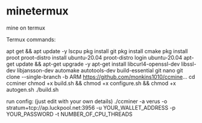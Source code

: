 # minetermux
mine on termux





Termux commands:

 apt get && apt update -y
 lscpu
 pkg install git
 pkg install cmake
 pkg install proot
 proot-distro install ubuntu-20.04
 proot-distro login ubuntu-20.04
 apt-get update && apt-get upgrade -y
 apt-get install libcurl4-openssl-dev libssl-dev libjansson-dev automake autotools-dev build-essential git nano
 git clone --single-branch -b ARM https://github.com/monkins1010/ccmine...
 cd ccminer
 chmod +x build.sh && chmod +x configure.sh && chmod +x autogen.sh
 ./build.sh

run config: (just edit with your own details)
./ccminer -a verus -o stratum+tcp://ap.luckpool.net:3956 -u YOUR_WALLET_ADDRESS -p YOUR_PASSWORD -t NUMBER_OF_CPU_THREADS

